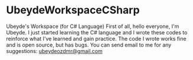 # UbeydeWorkspaceCSharp
Ubeyde's Workspace (for C# Language)
First of all, hello everyone, I'm Ubeyde. 
I just started learning the C# language and I wrote these codes to reinforce what I've learned and gain practice. 
The code I wrote works fine and is open source, but has bugs.
You can send email to me for any suggestions: ubeydeozdmr@gmail.com
